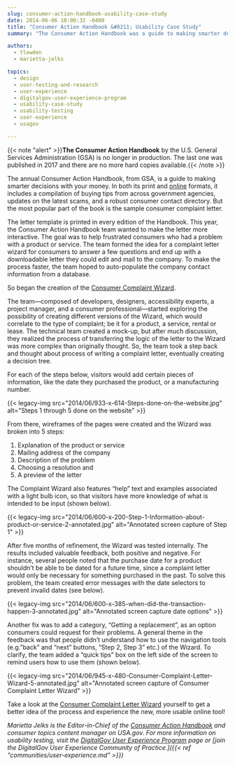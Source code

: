 ```yaml
---
slug: consumer-action-handbook-usability-case-study
date: 2014-06-06 10:00:32 -0400
title: "Consumer Action Handbook &#8211; Usability Case Study"
summary: "The Consumer Action Handbook was a guide to making smarter decisions with your money. It's print and online formats were available in English and Spanish, and included a compilation of buying tips from across government agencies, updates on the latest scams, and a robust consumer contact directory."

authors:
  - tlowden
  - marietta-jelks

topics:
  - design
  - user-testing-and-research
  - user-experience
  - digitalgov-user-experience-program
  - usability-case-study
  - usability-testing
  - user-experience
  - usagov

---
```


{{< note "alert" >}}**The Consumer Action Handbook** by the U.S. General Services Administration (GSA) is no longer in production. The last one was published in 2017 and there are no more hard copies available.{{< /note >}}

The annual Consumer Action Handbook, from GSA, is a guide to making smarter decisions with your money. In both its print and [online](https://www.usa.gov/topics/consumer/consumer-action-handbook-online.shtml) formats, it includes a compilation of buying tips from across government agencies, updates on the latest scams, and a robust consumer contact directory. But the most popular part of the book is the sample consumer complaint letter.

The letter template is printed in every edition of the Handbook. This year, the Consumer Action Handbook team wanted to make the letter more interactive. The goal was to help frustrated consumers who had a problem with a product or service. The team formed the idea for a complaint letter wizard  for consumers to answer a few questions and end up with a downloadable letter they could edit and mail to the company. To make the process faster, the team hoped to auto-populate the company contact information from a database.

So began the creation of the [Consumer Complaint Wizard](https://www.usa.gov/topics/consumer/complaint/complaint-letter-wizard.shtml).

The team—composed of developers, designers, accessibility experts, a project manager, and a consumer professional—started exploring the possibility of creating different versions of the Wizard, which would correlate to the type of complaint; be it for a product, a service, rental or lease. The technical team created a mock-up, but after much discussion, they realized the process of transferring the logic of the letter to the Wizard was more complex than originally thought. So, the team took a step back and thought about process of writing a complaint letter, eventually creating a decision tree.

For each of the steps below, visitors would add certain pieces of information, like the date they purchased the product, or a manufacturing number.

{{< legacy-img src="2014/06/933-x-614-Steps-done-on-the-website.jpg" alt="Steps 1 through 5 done on the website" >}}

From there, wireframes of the pages were created and the Wizard was broken into 5 steps:

  1. Explanation of the product or service
  2. Mailing address of the company
  3. Description of the problem
  4. Choosing a resolution and
  5. A preview of the letter

The Complaint Wizard also features “help” text and examples associated with a light bulb icon, so that visitors have more knowledge of what is intended to be input (shown below).

{{< legacy-img src="2014/06/600-x-200-Step-1-Information-about-product-or-service-2-annotated.jpg" alt="Annotated screen capture of Step 1" >}}

After five months of refinement, the Wizard was tested internally. The results included valuable feedback, both positive and negative. For instance, several people noted that the purchase date for a product shouldn’t be able to be dated for a future time, since a complaint letter would only be necessary for something purchased in the past. To solve this problem, the team created error messages with the date selectors to prevent invalid dates (see below).

{{< legacy-img src="2014/06/600-x-385-when-did-the-transaction-happen-3-annotated.jpg" alt="Annotated screen capture date options" >}}

Another fix was to add a category, “Getting a replacement”, as an option consumers could request for their problems. A general theme in the feedback was that people didn’t understand how to use the navigation tools (e.g.”back” and “next” buttons, “Step 2, Step 3” etc.) of the Wizard. To clarify, the team added a “quick tips” box on the left side of the screen to remind users how to use them (shown below).

{{< legacy-img src="2014/06/945-x-480-Consumer-Complaint-Letter-Wizard-5-annotated.jpg" alt="Annotated screen capture of Consumer Complaint Letter Wizard" >}}

Take a look at the [Consumer Complaint Letter Wizard](https://www.usa.gov/topics/consumer/complaint/complaint-letter-wizard.shtml) yourself to get a better idea of the process and experience the new, more usable online tool!

_Marietta Jelks is the Editor-in-Chief of the [Consumer Action Handbook](https://www.usa.gov/topics/consumer/consumer-action-handbook-online.shtml) and consumer topics content manager on USA.gov. For more information on usability testing, visit the [DigitalGov User Experience Program](http://www.digitalgov.gov/resources/digitalgov-user-experience-program/) page or [join the DigitalGov User Experience Community of Practice.]({{< ref "communities/user-experience.md" >}})_
